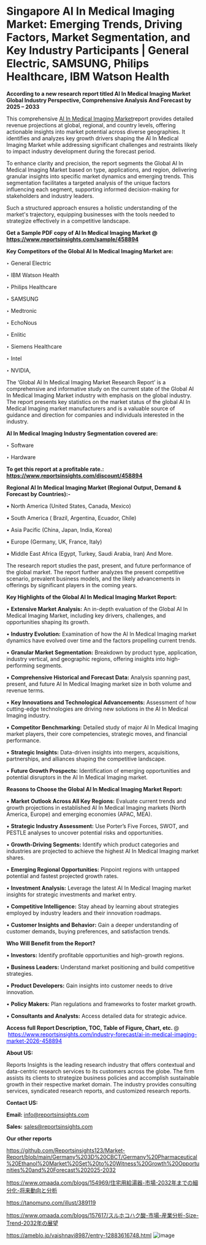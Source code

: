 # Singapore AI In Medical Imaging Market: Emerging Trends, Driving Factors, Market Segmentation, and Key Industry Participants | General Electric, SAMSUNG, Philips Healthcare, IBM Watson Health

<strong>According to a new research report titled AI In Medical Imaging Market Global Industry Perspective, Comprehensive Analysis And Forecast by 2025 – 2033</strong>

This comprehensive <a href=https://www.reportsinsights.com/sample/458894>AI In Medical Imaging Market</a>report provides detailed revenue projections at global, regional, and country levels, offering actionable insights into market potential across diverse geographies. It identifies and analyzes key growth drivers shaping the AI In Medical Imaging Market while addressing significant challenges and restraints likely to impact industry development during the forecast period.

To enhance clarity and precision, the report segments the Global AI In Medical Imaging Market based on type, applications, and region, delivering granular insights into specific market dynamics and emerging trends. This segmentation facilitates a targeted analysis of the unique factors influencing each segment, supporting informed decision-making for stakeholders and industry leaders.

Such a structured approach ensures a holistic understanding of the market's trajectory, equipping businesses with the tools needed to strategize effectively in a competitive landscape.

<strong>Get a Sample PDF copy of AI In Medical Imaging Market </strong><strong>@<a href=https://www.reportsinsights.com/sample/458894 style=color:#0000ff;> https://www.reportsinsights.com/sample/458894</a></strong></font>

<strong>Key Competitors of the Global AI In Medical Imaging Market are:</strong>

‣ General Electric

‣ IBM Watson Health

‣ Philips Healthcare

‣ SAMSUNG

‣ Medtronic

‣ EchoNous

‣ Enlitic

‣ Siemens Healthcare

‣ Intel

‣ NVIDIA,

The ‘Global AI In Medical Imaging Market Research Report’ is a comprehensive and informative study on the current state of the Global AI In Medical Imaging Market industry with emphasis on the global industry. The report presents key statistics on the market status of the global AI In Medical Imaging market manufacturers and is a valuable source of guidance and direction for companies and individuals interested in the industry.

<strong>AI In Medical Imaging Industry Segmentation covered are:</strong>

‣ Software

‣ Hardware

<strong>To get this report at a profitable rate.: <a href=https://www.reportsinsights.com/discount/458894 style=color:#0000ff;>https://www.reportsinsights.com/discount/458894</a></strong></font>

<strong>Regional AI In Medical Imaging Market (Regional Output, Demand &amp; Forecast by Countries):-</strong>

• North America (United States, Canada, Mexico)

• South America ( Brazil, Argentina, Ecuador, Chile)

• Asia Pacific (China, Japan, India, Korea)

• Europe (Germany, UK, France, Italy)

• Middle East Africa (Egypt, Turkey, Saudi Arabia, Iran) And More.

The research report studies the past, present, and future performance of the global market. The report further analyzes the present competitive scenario, prevalent business models, and the likely advancements in offerings by significant players in the coming years.

<strong>Key Highlights of the Global AI In Medical Imaging Market Report:</strong>

• <strong>Extensive Market Analysis:</strong> An in-depth evaluation of the Global AI In Medical Imaging Market, including key drivers, challenges, and opportunities shaping its growth.

• <strong>Industry Evolution:</strong> Examination of how the AI In Medical Imaging market dynamics have evolved over time and the factors propelling current trends.

• <strong>Granular Market Segmentation:</strong> Breakdown by product type, application, industry vertical, and geographic regions, offering insights into high-performing segments.

• <strong>Comprehensive Historical and Forecast Data:</strong> Analysis spanning past, present, and future AI In Medical Imaging market size in both volume and revenue terms.

• <strong>Key Innovations and Technological Advancements:</strong> Assessment of how cutting-edge technologies are driving new solutions in the AI In Medical Imaging industry.

• <strong>Competitor Benchmarking:</strong> Detailed study of major AI In Medical Imaging market players, their core competencies, strategic moves, and financial performance.

• <strong>Strategic Insights:</strong> Data-driven insights into mergers, acquisitions, partnerships, and alliances shaping the competitive landscape.

• <strong>Future Growth Prospects:</strong> Identification of emerging opportunities and potential disruptors in the AI In Medical Imaging market.

<strong>Reasons to Choose the Global AI In Medical Imaging Market Report:</strong>

• <strong>Market Outlook Across All Key Regions:</strong> Evaluate current trends and growth projections in established AI In Medical Imaging markets (North America, Europe) and emerging economies (APAC, MEA).

• <strong>Strategic Industry Assessment:</strong> Use Porter’s Five Forces, SWOT, and PESTLE analyses to uncover potential risks and opportunities.

• <strong>Growth-Driving Segments:</strong> Identify which product categories and industries are projected to achieve the highest AI In Medical Imaging market shares.

• <strong>Emerging Regional Opportunities:</strong> Pinpoint regions with untapped potential and fastest projected growth rates.

• <strong>Investment Analysis:</strong> Leverage the latest AI In Medical Imaging market insights for strategic investments and market entry.

• <strong>Competitive Intelligence:</strong> Stay ahead by learning about strategies employed by industry leaders and their innovation roadmaps.

• <strong>Customer Insights and Behavior:</strong> Gain a deeper understanding of customer demands, buying preferences, and satisfaction trends.

<strong>Who Will Benefit from the Report?</strong>

• <strong>Investors:</strong> Identify profitable opportunities and high-growth regions.

• <strong>Business Leaders:</strong> Understand market positioning and build competitive strategies.

• <strong>Product Developers:</strong> Gain insights into customer needs to drive innovation.

• <strong>Policy Makers:</strong> Plan regulations and frameworks to foster market growth.

• <strong>Consultants and Analysts:</strong> Access detailed data for strategic advice.
</ul>
<strong>Access full Report Description, TOC, Table of Figure, Chart, etc. </strong>@  <a href=https://www.reportsinsights.com/industry-forecast/ai-in-medical-imaging-market-2026-458894 style=color:#0000ff;>https://www.reportsinsights.com/industry-forecast/ai-in-medical-imaging-market-2026-458894</a></font>

<strong><strong>About US</strong>:</strong>

Reports Insights is the leading research industry that offers contextual and data-centric research services to its customers across the globe. The firm assists its clients to strategize business policies and accomplish sustainable growth in their respective market domain. The industry provides consulting services, syndicated research reports, and customized research reports.

<strong>Contact US:</strong>

<p class=""""><b>Email:</b> <a href=mailto:info@reportsinsights.com>info@reportsinsights.com</a></p>
<p class=""""><b>Sales:</b> <a href=mailto:sales@reportsinsights.com>sales@reportsinsights.com</a></p>

<strong>Our other reports</strong>

<a href=https://github.com/Reportsinsights123/Market-Report/blob/main/Germany%203D%20CBCT/Germany%20Pharmaceutical%20Ethanol%20Market%20Set%20to%20Witness%20Growth%20Opportunities%20and%20Forecast%202025-2032>https://github.com/Reportsinsights123/Market-Report/blob/main/Germany%203D%20CBCT/Germany%20Pharmaceutical%20Ethanol%20Market%20Set%20to%20Witness%20Growth%20Opportunities%20and%20Forecast%202025-2032</a>

<a href=https://www.omaada.com/blogs/154969/住宅用給湯器-市場-2032年までの細分化-将来動向と分析>https://www.omaada.com/blogs/154969/住宅用給湯器-市場-2032年までの細分化-将来動向と分析</a>

<a href=https://tanomuno.com/illust/389119>https://tanomuno.com/illust/389119</a>

<a href=https://www.omaada.com/blogs/157617/スルホコハク酸-市場-産業分析-Size-Trend-2032年の展望>https://www.omaada.com/blogs/157617/スルホコハク酸-市場-産業分析-Size-Trend-2032年の展望</a>

<a href=https://ameblo.jp/vaishnavi8987/entry-12883616748.html>https://ameblo.jp/vaishnavi8987/entry-12883616748.html</a>
![image](https://github.com/user-attachments/assets/37d16293-3649-41d8-b21b-dc3425bc7ffa)
